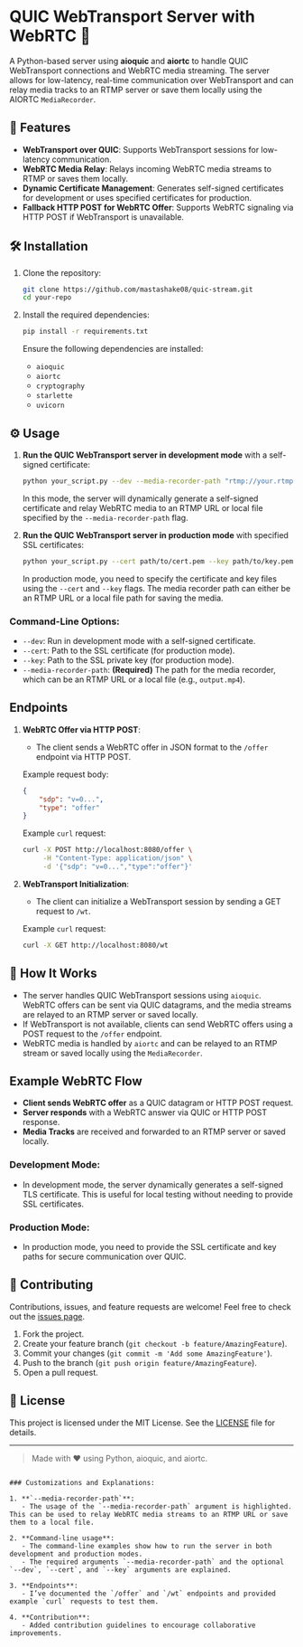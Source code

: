 
# QUIC WebTransport Server with WebRTC 🚀

A Python-based server using **aioquic** and **aiortc** to handle QUIC WebTransport connections and WebRTC media streaming. The server allows for low-latency, real-time communication over WebTransport and can relay media tracks to an RTMP server or save them locally using the AIORTC `MediaRecorder`.

## 🚀 Features

- **WebTransport over QUIC**: Supports WebTransport sessions for low-latency communication.
- **WebRTC Media Relay**: Relays incoming WebRTC media streams to RTMP or saves them locally.
- **Dynamic Certificate Management**: Generates self-signed certificates for development or uses specified certificates for production.
- **Fallback HTTP POST for WebRTC Offer**: Supports WebRTC signaling via HTTP POST if WebTransport is unavailable.

## 🛠️ Installation

1. Clone the repository:

   ```bash
   git clone https://github.com/mastashake08/quic-stream.git
   cd your-repo
   ```

2. Install the required dependencies:

   ```bash
   pip install -r requirements.txt
   ```

   Ensure the following dependencies are installed:
   - `aioquic`
   - `aiortc`
   - `cryptography`
   - `starlette`
   - `uvicorn`

## ⚙️ Usage

1. **Run the QUIC WebTransport server in development mode** with a self-signed certificate:

   ```bash
   python your_script.py --dev --media-recorder-path "rtmp://your.rtmp.url/stream"
   ```

   In this mode, the server will dynamically generate a self-signed certificate and relay WebRTC media to an RTMP URL or local file specified by the `--media-recorder-path` flag.

2. **Run the QUIC WebTransport server in production mode** with specified SSL certificates:

   ```bash
   python your_script.py --cert path/to/cert.pem --key path/to/key.pem --media-recorder-path "output.mp4"
   ```

   In production mode, you need to specify the certificate and key files using the `--cert` and `--key` flags. The media recorder path can either be an RTMP URL or a local file path for saving the media.

### Command-Line Options:

- `--dev`: Run in development mode with a self-signed certificate.
- `--cert`: Path to the SSL certificate (for production mode).
- `--key`: Path to the SSL private key (for production mode).
- `--media-recorder-path`: **(Required)** The path for the media recorder, which can be an RTMP URL or a local file (e.g., `output.mp4`).

## Endpoints

1. **WebRTC Offer via HTTP POST**:
   - The client sends a WebRTC offer in JSON format to the `/offer` endpoint via HTTP POST.
   
   Example request body:
   ```json
   {
       "sdp": "v=0...",
       "type": "offer"
   }
   ```

   Example `curl` request:
   ```bash
   curl -X POST http://localhost:8080/offer \
        -H "Content-Type: application/json" \
        -d '{"sdp": "v=0...","type":"offer"}'
   ```

2. **WebTransport Initialization**:
   - The client can initialize a WebTransport session by sending a GET request to `/wt`.
   
   Example `curl` request:
   ```bash
   curl -X GET http://localhost:8080/wt
   ```

## 🧩 How It Works

- The server handles QUIC WebTransport sessions using `aioquic`. WebRTC offers can be sent via QUIC datagrams, and the media streams are relayed to an RTMP server or saved locally.
- If WebTransport is not available, clients can send WebRTC offers using a POST request to the `/offer` endpoint.
- WebRTC media is handled by `aiortc` and can be relayed to an RTMP stream or saved locally using the `MediaRecorder`.

## Example WebRTC Flow

- **Client sends WebRTC offer** as a QUIC datagram or HTTP POST request.
- **Server responds** with a WebRTC answer via QUIC or HTTP POST response.
- **Media Tracks** are received and forwarded to an RTMP server or saved locally.

### Development Mode:

- In development mode, the server dynamically generates a self-signed TLS certificate. This is useful for local testing without needing to provide SSL certificates.

### Production Mode:

- In production mode, you need to provide the SSL certificate and key paths for secure communication over QUIC.

## 🤝 Contributing

Contributions, issues, and feature requests are welcome! Feel free to check out the [issues page](https://github.com/your-username/your-repo/issues).

1. Fork the project.
2. Create your feature branch (`git checkout -b feature/AmazingFeature`).
3. Commit your changes (`git commit -m 'Add some AmazingFeature'`).
4. Push to the branch (`git push origin feature/AmazingFeature`).
5. Open a pull request.

## 📄 License

This project is licensed under the MIT License. See the [LICENSE](LICENSE) file for details.

---

> Made with ❤️ using Python, aioquic, and aiortc.
```

### Customizations and Explanations:

1. **`--media-recorder-path`**:
   - The usage of the `--media-recorder-path` argument is highlighted. This can be used to relay WebRTC media streams to an RTMP URL or save them to a local file.

2. **Command-line usage**:
   - The command-line examples show how to run the server in both development and production modes.
   - The required arguments `--media-recorder-path` and the optional `--dev`, `--cert`, and `--key` arguments are explained.

3. **Endpoints**:
   - I’ve documented the `/offer` and `/wt` endpoints and provided example `curl` requests to test them.

4. **Contribution**:
   - Added contribution guidelines to encourage collaborative improvements.


